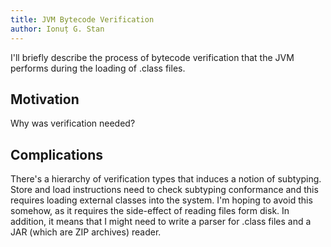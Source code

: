 ```yaml
---
title: JVM Bytecode Verification
author: Ionuț G. Stan
---
```


I'll briefly describe the process of bytecode verification that the JVM performs during the loading of .class files.

## Motivation

Why was verification needed?

## Complications

There's a hierarchy of verification types that induces a notion of subtyping. Store and load instructions need to check subtyping conformance and this requires loading external classes into the system. I'm hoping to avoid this somehow, as it requires the side-effect of reading files form disk. In addition, it means that I might need to write a parser for .class files and a JAR (which are ZIP archives) reader.
